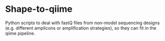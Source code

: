 Shape-to-qiime
==============

Python scripts to deal with fastQ files from non-model sequencing designs (e.g. different amplicons or amplification strategies), so they can fit in the qiime pipeline.
